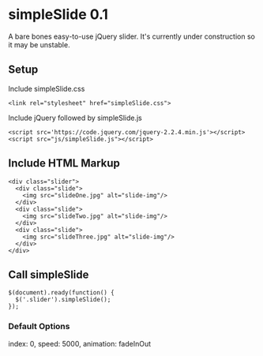 # simpleSlide 0.1
A bare bones easy-to-use jQuery slider. It's currently under construction so it may be unstable.

## Setup

Include simpleSlide.css
```
<link rel="stylesheet" href="simpleSlide.css">
```
Include jQuery followed by simpleSlide.js
```
<script src='https://code.jquery.com/jquery-2.2.4.min.js'></script>
<script src="js/simpleSlide.js"></script>
```
## Include HTML Markup
```
<div class="slider">  
  <div class="slide">
    <img src="slideOne.jpg" alt="slide-img"/>
  </div>
  <div class="slide">
    <img src="slideTwo.jpg" alt="slide-img"/>
  </div>
  <div class="slide">
    <img src="slideThree.jpg" alt="slide-img"/>
  </div>
</div>
```


## Call simpleSlide

```
$(document).ready(function() {
  $('.slider').simpleSlide();
});
```

### Default Options

index: 0,
speed: 5000,
animation: fadeInOut









